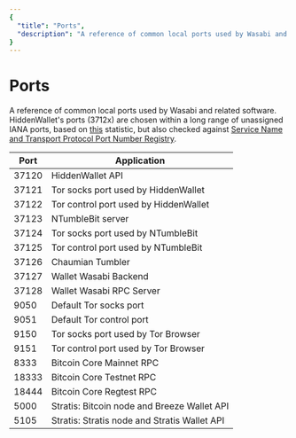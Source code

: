 ```yaml
---
{
  "title": "Ports",
  "description": "A reference of common local ports used by Wasabi and related software. This is the Wasabi documentation, an archive of knowledge about the open-source, non-custodial and privacy-focused Bitcoin wallet for desktop."
}
---
```


# Ports

A reference of common local ports used by Wasabi and related software.
HiddenWallet's ports (3712x) are chosen within a long range of unassigned IANA ports, based on [this](https://stackoverflow.com/a/28369841/2061103) statistic, but also checked against [Service Name and Transport Protocol Port Number Registry](https://www.iana.org/assignments/service-names-port-numbers/service-names-port-numbers.xhtml).
  
|Port  | Application |
|----  | ---- |
|37120 | HiddenWallet API |
|37121 | Tor socks port used by HiddenWallet |
|37122 | Tor control port used by HiddenWallet |
|37123 | NTumbleBit server |
|37124 | Tor socks port used by NTumbleBit |
|37125 | Tor control port used by NTumbleBit |
|37126 | Chaumian Tumbler |
|37127 | Wallet Wasabi Backend |
|37128 | Wallet Wasabi RPC Server |
|9050  | Default Tor socks port |
|9051  | Default Tor control port |
|9150  | Tor socks port used by Tor Browser |
|9151  | Tor control port used by Tor Browser |
|8333  | Bitcoin Core Mainnet RPC |
|18333  | Bitcoin Core Testnet RPC |
|18444  | Bitcoin Core Regtest RPC |
|5000  | Stratis: Bitcoin node and Breeze Wallet API |
|5105  | Stratis: Stratis node and Stratis Wallet API |
